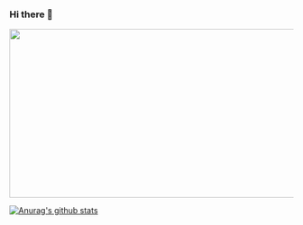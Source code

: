 ### Hi there 👋

<a href="https://github.com/devxb/gitanimals">
<img
  src="https://render.gitanimals.org/farms/whatchang"
  width="600"
  height="300"
/>
</a>

<!--
**whatchang/whatchang** is a ✨ _special_ ✨ repository because its `README.md` (this file) appears on your GitHub profile.

Here are some ideas to get you started:

- 🔭 I’m currently working on ...
- 🌱 I’m currently learning ...
- 👯 I’m looking to collaborate on ...
- 🤔 I’m looking for help with ...
- 💬 Ask me about ...
- 📫 How to reach me: ...
- 😄 Pronouns: ...
- ⚡ Fun fact: ...
-->

 [![Anurag's github stats](https://github-readme-stats.vercel.app/api?username=whatchang)](https://github.com/anuraghazra/github-readme-stats)
